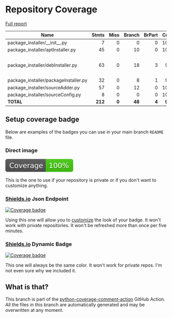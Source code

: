 # Repository Coverage

[Full report](https://htmlpreview.github.io/?https://github.com/EffectiveRange/debian-package-installer/blob/python-coverage-comment-action-data/htmlcov/index.html)

| Name                                   |    Stmts |     Miss |   Branch |   BrPart |   Cover |   Missing |
|--------------------------------------- | -------: | -------: | -------: | -------: | ------: | --------: |
| package\_installer/\_\_init\_\_.py     |        7 |        0 |        0 |        0 |    100% |           |
| package\_installer/aptInstaller.py     |       45 |        0 |       10 |        0 |    100% |           |
| package\_installer/debInstaller.py     |       63 |        0 |       18 |        3 |     96% |69->exit, 76->73, 86->83 |
| package\_installer/packageInstaller.py |       32 |        0 |        8 |        1 |     98% |    36->40 |
| package\_installer/sourceAdder.py      |       57 |        0 |       12 |        0 |    100% |           |
| package\_installer/sourceConfig.py     |        8 |        0 |        0 |        0 |    100% |           |
|                              **TOTAL** |  **212** |    **0** |   **48** |    **4** | **98%** |           |


## Setup coverage badge

Below are examples of the badges you can use in your main branch `README` file.

### Direct image

[![Coverage badge](https://raw.githubusercontent.com/EffectiveRange/debian-package-installer/python-coverage-comment-action-data/badge.svg)](https://htmlpreview.github.io/?https://github.com/EffectiveRange/debian-package-installer/blob/python-coverage-comment-action-data/htmlcov/index.html)

This is the one to use if your repository is private or if you don't want to customize anything.

### [Shields.io](https://shields.io) Json Endpoint

[![Coverage badge](https://img.shields.io/endpoint?url=https://raw.githubusercontent.com/EffectiveRange/debian-package-installer/python-coverage-comment-action-data/endpoint.json)](https://htmlpreview.github.io/?https://github.com/EffectiveRange/debian-package-installer/blob/python-coverage-comment-action-data/htmlcov/index.html)

Using this one will allow you to [customize](https://shields.io/endpoint) the look of your badge.
It won't work with private repositories. It won't be refreshed more than once per five minutes.

### [Shields.io](https://shields.io) Dynamic Badge

[![Coverage badge](https://img.shields.io/badge/dynamic/json?color=brightgreen&label=coverage&query=%24.message&url=https%3A%2F%2Fraw.githubusercontent.com%2FEffectiveRange%2Fdebian-package-installer%2Fpython-coverage-comment-action-data%2Fendpoint.json)](https://htmlpreview.github.io/?https://github.com/EffectiveRange/debian-package-installer/blob/python-coverage-comment-action-data/htmlcov/index.html)

This one will always be the same color. It won't work for private repos. I'm not even sure why we included it.

## What is that?

This branch is part of the
[python-coverage-comment-action](https://github.com/marketplace/actions/python-coverage-comment)
GitHub Action. All the files in this branch are automatically generated and may be
overwritten at any moment.